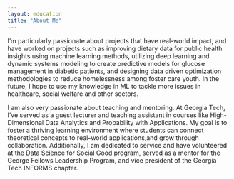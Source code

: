 ```yaml
---
layout: education
title: "About Me"
---
```


I’m particularly passionate about projects that have real-world impact, and have worked on projects such as improving dietary data for public health insights using machine learning methods, utilizing deep learning and dynamic systems modeling to create predictive models for glucose management in diabetic patients, and designing data driven optimization methodologies to reduce homelessness among foster care youth. In the future, I hope to use my knowledge in ML to tackle more issues in healthcare, social welfare and other sectors. 

I am also very passionate about teaching and mentoring. At Georgia Tech, I’ve served as a guest lecturer and teaching assistant in courses like High-Dimensional Data Analytics and Probability with Applications. My goal is to foster a thriving learning environment where students can connect theoretical concepts to real-world applications,and grow through collaboration. Additionally, I am dedicated to service and have volunteered at the Data Science for Social Good program, served as a mentor for the George Fellows Leadership Program, and vice president of the Georgia Tech INFORMS chapter. 
